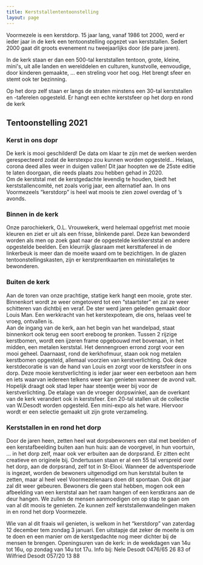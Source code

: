 ```yaml
---
title: Kerststallententoonstelling
layout: page
---
```


Voormezele is een kerstdorp.
15 jaar lang, vanaf 1986 tot 2000, werd er ieder jaar in de kerk een tentoonstelling opgezet van kerststallen.
Sedert 2000 gaat dit groots evenement nu tweejaarlijks door (de pare jaren).

In de kerk staan er dan een 500-tal kerststallen tentoon, grote, kleine, mini's, uit alle landen en werelddelen en culturen, kunstvolle, eenvoudige, door kinderen gemaakte, ... een streling voor het oog. Het brengt sfeer en stemt ook ter bezinning.

Op het dorp zelf staan er langs de straten minstens een 30-tal kerststallen en -taferelen opgesteld.
Er hangt een echte kerstsfeer op het dorp en rond de kerk

## Tentoonstelling 2021

### Kerst in ons dopr

De kerk is mooi geschilderd! De data om klaar te zijn met de werken werden gerespecteerd zodat de kerstexpo zou kunnen worden opgesteld…
Helaas, corona deed alles weer in duigen vallen! Dit jaar hoopten we de 25ste editie te laten doorgaan, die reeds plaats zou hebben gehad in 2020.<br />
Om de kerststal met de kerstgedachte levendig te houden, biedt het kerststallencomité, net zoals vorig jaar, een alternatief aan. In ons Voormezeels “kerstdorp” is heel wat moois te zien zowel overdag of ’s avonds.

### Binnen in de kerk

Onze parochiekerk, O.L. Vrouwekerk, werd helemaal opgefrist met mooie kleuren en ziet er uit als een frisse, blinkende parel. Deze kan bewonderd worden als men op zoek gaat naar de opgestelde kerkkerststal en andere opgestelde beelden. Een kleurrijk glasraam met kersttafereel in de linkerbeuk is meer dan de moeite waard om te bezichtigen. In de glazen tentoonstellingskasten, zijn er kerstprentkaarten en ministalletjes te bewonderen.

### Buiten de kerk

Aan de toren van onze prachtige, statige kerk hangt een mooie, grote ster. Binnenkort wordt ze weer omgetoverd tot een “staartster” en zal ze weer schitteren van dichtbij en veraf. De ster werd jaren geleden gemaakt door Louis Man. Een werkkracht van het kerstexpoteam, die ons, helaas veel te vroeg, ontvallen is.<br />
Aan de ingang van de kerk, aan het begin van het wandelpad, staat binnenkort ook terug een soort ereboog te pronken. Tussen 2 rijzige kerstbomen, wordt een ijzeren frame opgebouwd met bovenaan, in het midden, een metalen kerststal. Het dennengroen errond zorgt voor een mooi geheel. Daarnaast, rond de kerkhofmuur, staan ook nog metalen kerstbomen opgesteld, allemaal voorzien van kerstverlichting. Ook deze kerstdecoratie is van de hand van Louis en zorgt voor de kerstsfeer in ons dorp. Deze mooie kerstverlichting is ieder jaar weer een eerbetoon aan hem en iets waarvan iedereen telkens weer kan genieten wanneer de avond valt. Hopelijk draagt ook stad Ieper haar steentje weer bij voor de kerstverlichting.
De etalage van de vroeger dorpswinkel, aan de overkant van de kerk verandert ook in kerstsfeer. Een 20-tal stallen uit de collectie van W.Desodt worden opgesteld. Een mini-expo als het ware. Hiervoor wordt er een selectie gemaakt uit zijn grote verzameling.

### Kerststallen in en rond het dorp

Door de jaren heen, zetten heel wat dorpsbewoners een stal met beelden of een kerstafbeelding buiten aan hun huis: aan de voorgevel, in hun voortuin, … in het dorp zelf, maar ook ver erbuiten aan de dorpsrand. Er zitten echt creatieve en originele bij. Ondertussen staan er al een 55 tal verspreid over het dorp, aan de dorpsrand, zelf tot in St-Elooi. Wanneer de adventsperiode is ingezet, worden de bewoners uitgenodigd om hun kerststal buiten te zetten, maar al heel veel Voormezelenaars doen dit spontaan. Ook dit jaar zal dit weer gebeuren. Bewoners die geen stal hebben, mogen ook een afbeelding van een kerststal aan het raam hangen of een kerstkrans aan de deur hangen. We zullen de mensen aanmoedigen om op stap te gaan om van al dit moois te genieten. Ze kunnen zelf kerststallenwandelingen maken in en rond het dorp Voormezele.

Wie van al dit fraais wil genieten, is welkom in het “kerstdorp” van zaterdag 12 december tem zondag 3 januari. Een uitstapje dat zeker de moeite is om te doen en een manier om de kerstgedachte nog meer dichter bij de mensen te brengen.
Openingsuren van de kerk: in de weekdagen van 14u tot 16u, op zondag van 14u tot 17u.
Info bij: Nele Desodt 0476/65 26 83 of Wilfried Desodt 057/20 13 88
